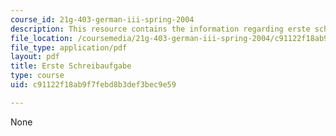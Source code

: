 ```yaml
---
course_id: 21g-403-german-iii-spring-2004
description: This resource contains the information regarding erste schreibaufgabe.
file_location: /coursemedia/21g-403-german-iii-spring-2004/c91122f18ab9f7febd8b3def3bec9e59_MIT21G_403S04_asn1_3.pdf
file_type: application/pdf
layout: pdf
title: Erste Schreibaufgabe
type: course
uid: c91122f18ab9f7febd8b3def3bec9e59

---
```

None